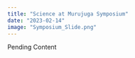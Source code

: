 ```yaml
---
title: "Science at Murujuga Symposium"
date: "2023-02-14"
image: "Symposium_Slide.png"
---
```


Pending Content